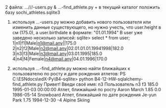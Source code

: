 2 файла: ...///-users.py & ...-find_athlete.py + в текущий каталог положить базу sochi_athletes.sqlite3

1) используя ...-users.py можно добавить нового пользователя или изменить данные существующего, но нужно учесть, что user.height в см (175.0), а user.birthdate в формате: "01.01.1994"
В user уже заведено несколько записей:
sqlite> select * from user;
1|n1|f1|Male|n1@mail.any||175.0
2|n2|f2|Male|n2@mail.any|02.01.01.01.19941998|182.0
3|n3|f3|Male|n3@mail.any|03.01.1995|185.0
4|n4|f4|Female|n4@mail.any|04.01.1996|170.0

2) используя ...-find_athlete.py можно найти ближайших к пользователю по росту и дате рождения атлетов:
PS C:\ESNdocs\edX-Py\B4-sqllite> python B4-12-HW-sqlalchemy-find_athlete.py
Привет!
Введи своё имя: n3
Пользователь n3 f3 185.0 1995-01-03 00:00:00
Атлет, ближайший по росту Aaron March 1.85 0.0 1986-05-14 Snowboard
Атлет, ближайший по дате рождения Je-yun Park 1.75 1994-12-30 -4 Alpine Skiing
